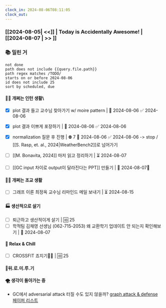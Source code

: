 ```yaml
---
clock_in: 2024-08-06T08:11:05
clock_out:
---
```

### [[2024-08-05| <<]] | **Today is Accidentally Awesome!** | [[2024-08-07 | >> ]]

### 📚 밀린 거
```tasks
not done 
path does not include {{query.file.path}}
path regex matches /TODO/
starts on or before 2024-08-06
id does not include 25
sort by scheduled, due
```

#### 🤦‍♂️ 개쩌는 인턴 생활\
- [x] plot 결과 들고 교수님 찾아가기 w/ moire pattern | 📅 2024-08-06 ✅ 2024-08-06
- [x] plot 결과 이쁘게 포장하기 | 📅 2024-08-06 ✅ 2024-08-06
- [x] normalization 질문 후 진행  | ⛔ 7 📅 2024-08-06 ✅ 2024-08-06
      -> stop / [[S. Rasp, et. al., 2024|WeatherBench2]]로 넘어가기
- [ ] [[M. Bonavita, 2024]] 마저 읽고 정리하기 | ⏳ 2024-08-07 
- [ ] [[GC input 차이로 output이 달라진다는 PPT]] 만들기 | 📅 2024-08-07🔺 


#### 👨‍🏫 개쩌는 조교 생활
- [ ] 그래프 이론 최정옥 교수님 리마인드 메일 보내기 | ⏳ 2024-08-15 

#### 🏭 생산적으로 살기
- [ ] 퇴근하고 생산적이게 살기 |  🆔 25
- [ ] 학적팀 김채영 선생님 (062-715-2053) 왜 교환학기 업데이트 안 되는지 확인해보기 | 📅 2024-08-07 

#### 🍻 Relax & Chill 
- [ ] CROSSFIT 죠지기🏋️‍♀️ | 🆔 25


#### 💨뒤.로.미.루.기


#### 🌪 생각이 돌아가는 중
- GC에서 adversarial attack 터질 수도 있지 않을까? 
  [graph attack & defense 페이퍼 리스트](https://github.com/ChandlerBang/awesome-graph-attack-papers)
